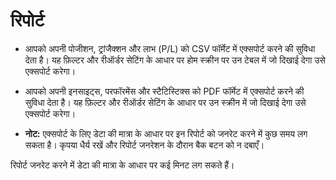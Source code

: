 # **रिपोर्ट**

- आपको अपनी पोजीशन, ट्रांजैक्शन और लाभ (P/L) को CSV फॉर्मेट में एक्सपोर्ट करने की सुविधा देता है। यह फ़िल्टर और रीऑर्डर सेटिंग के आधार पर होम स्क्रीन पर उन टेबल में जो दिखाई देगा उसे एक्सपोर्ट करेगा।

- आपको अपनी इनसाइट्स, परफॉरमेंस और स्टैटिस्टिक्स को PDF फॉर्मेट में एक्सपोर्ट करने की सुविधा देता है। यह फ़िल्टर और रीऑर्डर सेटिंग के आधार पर उन स्क्रीन में जो दिखाई देगा उसे एक्सपोर्ट करेगा।

- **नोट:** एक्सपोर्ट के लिए डेटा की मात्रा के आधार पर इन रिपोर्ट को जनरेट करने में कुछ समय लग सकता है। कृपया धैर्य रखें और रिपोर्ट जनरेशन के दौरान बैक बटन को न दबाएँ।

रिपोर्ट जनरेट करने में डेटा की मात्रा के आधार पर कई मिनट लग सकते हैं।
